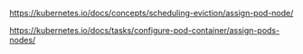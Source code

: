 https://kubernetes.io/docs/concepts/scheduling-eviction/assign-pod-node/

https://kubernetes.io/docs/tasks/configure-pod-container/assign-pods-nodes/
